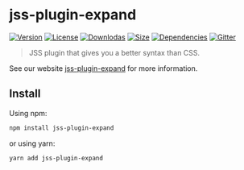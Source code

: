 # jss-plugin-expand

[![Version](https://img.shields.io/npm/v/jss-plugin-expand.svg?style=flat)](https://npmjs.org/package/jss-plugin-expand)
[![License](https://img.shields.io/npm/l/jss-plugin-expand.svg?style=flat)](https://github.com/cssinjs/jss/blob/master/LICENSE)
[![Downlodas](https://img.shields.io/npm/dm/jss-plugin-expand.svg?style=flat)](https://npmjs.org/package/jss-plugin-expand)
[![Size](https://img.shields.io/bundlephobia/minzip/jss-plugin-expand.svg?style=flat)](https://npmjs.org/package/jss-plugin-expand)
[![Dependencies](https://img.shields.io/david/cssinjs/jss.svg?path=packages%2Fjss-plugin-expand&style=flat)](https://npmjs.org/package/jss-plugin-expand)
[![Gitter](https://badges.gitter.im/JoinChat.svg)](https://gitter.im/cssinjs/lobby)

> JSS plugin that gives you a better syntax than CSS.

See our website [jss-plugin-expand](https://cssinjs.org/jss-plugin-expand?v=v10.0.0-alpha.15) for more information.

## Install

Using npm:

```sh
npm install jss-plugin-expand
```

or using yarn:

```sh
yarn add jss-plugin-expand
```
